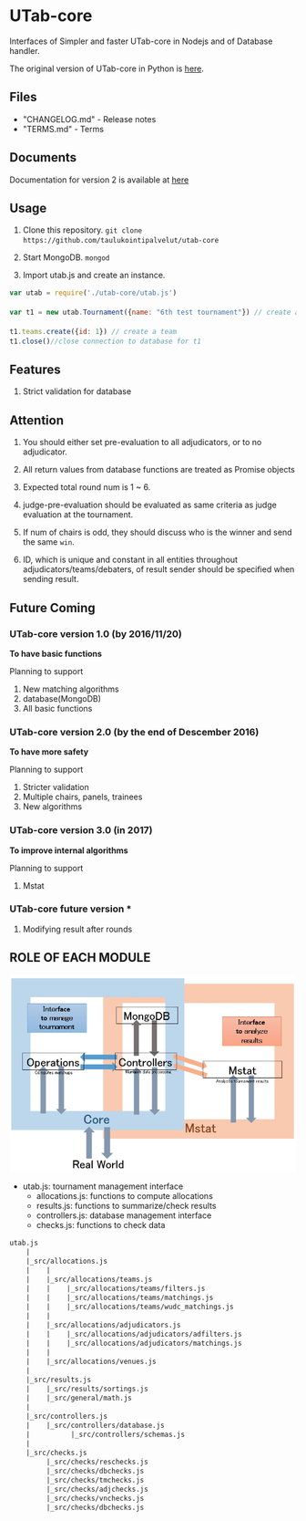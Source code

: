 # UTab-core

Interfaces of Simpler and faster UTab-core in Nodejs and of Database handler.

The original version of UTab-core in Python is [here](https://github.com/taulukointipalvelut/utab-api-server).

## Files

 + "CHANGELOG.md" - Release notes
 + "TERMS.md" - Terms

## Documents

Documentation for version 2 is available at [here](https://taulukointipalvelut.github.io/)

## Usage

1. Clone this repository. `git clone https://github.com/taulukointipalvelut/utab-core`

1. Start MongoDB. `mongod`

1. Import utab.js and create an instance.
```javascript
var utab = require('./utab-core/utab.js')

var t1 = new utab.Tournament({name: "6th test tournament"}) // create a tournament

t1.teams.create({id: 1}) // create a team
t1.close()//close connection to database for t1
```

## Features

1. Strict validation for database

<!--New Matching Algorithms derived from Gale Shapley Algorithm-->

## Attention

1. You should either set pre-evaluation to all adjudicators, or to no adjudicator.

1. All return values from database functions are treated as Promise objects

1. Expected total round num is 1 ~ 6.

1. judge-pre-evaluation should be evaluated as same criteria as judge evaluation at the tournament.

1. If num of chairs is odd, they should discuss who is the winner and send the same `win`.

1. ID, which is unique and constant in all entities throughout adjudicators/teams/debaters, of result sender should be specified when sending result.

## Future Coming

### UTab-core version 1.0 <!--[Candle Light]--> (by 2016/11/20)

**To have basic functions**

Planning to support

1. New matching algorithms
1. database(MongoDB)
1. All basic functions

### UTab-core version 2.0 <!--[Luna Flight]--> (by the end of Descember 2016)

**To have more safety**

Planning to support

1. Stricter validation
1. Multiple chairs, panels, trainees
1. New algorithms

### UTab-core version 3.0 <!--[Frosty Night]--> (in 2017)

**To improve internal algorithms**

Planning to support

1. Mstat

### UTab-core future version *

1. Modifying result after rounds

## ROLE OF EACH MODULE

![structure](structure.jpg "Module Relations")

 * utab.js: tournament management interface
     * allocations.js: functions to compute allocations
     * results.js: functions to summarize/check results
     * controllers.js: database management interface
     * checks.js: functions to check data

```
utab.js
    |
    |_src/allocations.js
    |    |
    |    |_src/allocations/teams.js
    |    |    |_src/allocations/teams/filters.js
    |    |    |_src/allocations/teams/matchings.js
    |    |    |_src/allocations/teams/wudc_matchings.js
    |    |
    |    |_src/allocations/adjudicators.js
    |    |    |_src/allocations/adjudicators/adfilters.js
    |    |    |_src/allocations/adjudicators/matchings.js
    |    |
    |    |_src/allocations/venues.js
    |    
    |_src/results.js
    |    |_src/results/sortings.js
    |    |_src/general/math.js
    |
    |_src/controllers.js
    |    |_src/controllers/database.js
    |          |_src/controllers/schemas.js
    |
    |_src/checks.js
         |_src/checks/reschecks.js
         |_src/checks/dbchecks.js
         |_src/checks/tmchecks.js
         |_src/checks/adjchecks.js
         |_src/checks/vnchecks.js
         |_src/checks/dbchecks.js
```

